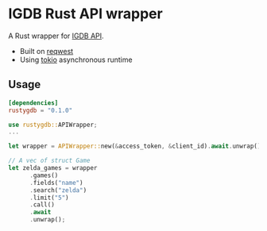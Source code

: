 # IGDB Rust API wrapper

A Rust wrapper for [IGDB API]().

- Built on [reqwest]()
- Using [tokio]() asynchronous runtime

## Usage

```toml
[dependencies]
rustygdb = "0.1.0"
```

```Rust
use rustygdb::APIWrapper;
...

let wrapper = APIWrapper::new(&access_token, &client_id).await.unwrap();

// A vec of struct Game
let zelda_games = wrapper
      .games()
      .fields("name")
      .search("zelda")
      .limit("5")
      .call()
      .await
      .unwrap();
```
